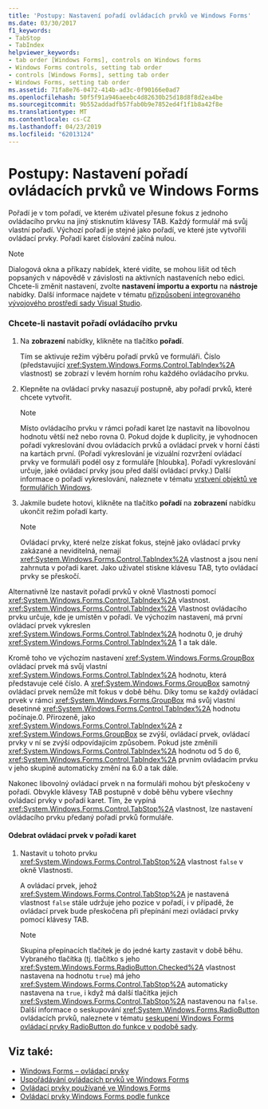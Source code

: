 ```yaml
---
title: 'Postupy: Nastavení pořadí ovládacích prvků ve Windows Forms'
ms.date: 03/30/2017
f1_keywords:
- TabStop
- TabIndex
helpviewer_keywords:
- tab order [Windows Forms], controls on Windows forms
- Windows Forms controls, setting tab order
- controls [Windows Forms], setting tab order
- Windows Forms, setting tab order
ms.assetid: 71fa8e76-0472-414b-ad3c-0f90166e0ad7
ms.openlocfilehash: 50f5f91a946aeebc4d82630b25d18d8f8d2ea4be
ms.sourcegitcommit: 9b552addadfb57fab0b9e7852ed4f1f1b8a42f8e
ms.translationtype: MT
ms.contentlocale: cs-CZ
ms.lasthandoff: 04/23/2019
ms.locfileid: "62013124"
---
```

# <a name="how-to-set-the-tab-order-on-windows-forms"></a>Postupy: Nastavení pořadí ovládacích prvků ve Windows Forms
Pořadí je v tom pořadí, ve kterém uživatel přesune fokus z jednoho ovládacího prvku na jiný stisknutím klávesy TAB. Každý formulář má svůj vlastní pořadí. Výchozí pořadí je stejné jako pořadí, ve které jste vytvořili ovládací prvky. Pořadí karet číslování začíná nulou.  
  
> [!NOTE]
>  Dialogová okna a příkazy nabídek, které vidíte, se mohou lišit od těch popsaných v nápovědě v závislosti na aktivních nastaveních nebo edici. Chcete-li změnit nastavení, zvolte **nastavení importu a exportu** na **nástroje** nabídky. Další informace najdete v tématu [přizpůsobení integrovaného vývojového prostředí sady Visual Studio](/visualstudio/ide/personalizing-the-visual-studio-ide).  
  
### <a name="to-set-the-tab-order-of-a-control"></a>Chcete-li nastavit pořadí ovládacího prvku  
  
1. Na **zobrazení** nabídky, klikněte na tlačítko **pořadí**.  
  
     Tím se aktivuje režim výběru pořadí prvků ve formuláři. Číslo (představující <xref:System.Windows.Forms.Control.TabIndex%2A> vlastnost) se zobrazí v levém horním rohu každého ovládacího prvku.  
  
2. Klepněte na ovládací prvky nasazují postupně, aby pořadí prvků, které chcete vytvořit.  
  
    > [!NOTE]
    >  Místo ovládacího prvku v rámci pořadí karet lze nastavit na libovolnou hodnotu větší než nebo rovna 0. Pokud dojde k duplicity, je vyhodnocen pořadí vykreslování dvou ovládacích prvků a ovládací prvek v horní části na kartách první. (Pořadí vykreslování je vizuální rozvržení ovládací prvky ve formuláři podél osy z formuláře [hloubka]. Pořadí vykreslování určuje, jaké ovládací prvky jsou před další ovládací prvky.) Další informace o pořadí vykreslování, naleznete v tématu [vrstvení objektů ve formulářích Windows](how-to-layer-objects-on-windows-forms.md).  
  
3. Jakmile budete hotovi, klikněte na tlačítko **pořadí** na **zobrazení** nabídku ukončit režim pořadí karty.  
  
    > [!NOTE]
    >  Ovládací prvky, které nelze získat fokus, stejně jako ovládací prvky zakázané a neviditelná, nemají <xref:System.Windows.Forms.Control.TabIndex%2A> vlastnost a jsou není zahrnuta v pořadí karet. Jako uživatel stiskne klávesu TAB, tyto ovládací prvky se přeskočí.  
  
 Alternativně lze nastavit pořadí prvků v okně Vlastnosti pomocí <xref:System.Windows.Forms.Control.TabIndex%2A> vlastnost. <xref:System.Windows.Forms.Control.TabIndex%2A> Vlastnost ovládacího prvku určuje, kde je umístěn v pořadí. Ve výchozím nastavení, má první ovládací prvek vykreslen <xref:System.Windows.Forms.Control.TabIndex%2A> hodnotu 0, je druhý <xref:System.Windows.Forms.Control.TabIndex%2A> 1 a tak dále.  
  
 Kromě toho ve výchozím nastavení <xref:System.Windows.Forms.GroupBox> ovládací prvek má svůj vlastní <xref:System.Windows.Forms.Control.TabIndex%2A> hodnotu, která představuje celé číslo. A <xref:System.Windows.Forms.GroupBox> samotný ovládací prvek nemůže mít fokus v době běhu. Díky tomu se každý ovládací prvek v rámci <xref:System.Windows.Forms.GroupBox> má svůj vlastní desetinné <xref:System.Windows.Forms.Control.TabIndex%2A> hodnotu počínaje.0. Přirozeně, jako <xref:System.Windows.Forms.Control.TabIndex%2A> z <xref:System.Windows.Forms.GroupBox> se zvýší, ovládací prvek, ovládací prvky v ní se zvýší odpovídajícím způsobem. Pokud jste změnili <xref:System.Windows.Forms.Control.TabIndex%2A> hodnotu od 5 do 6, <xref:System.Windows.Forms.Control.TabIndex%2A> prvním ovládacím prvku v jeho skupině automaticky změní na 6.0 a tak dále.  
  
 Nakonec libovolný ovládací prvek n na formuláři mohou být přeskočeny v pořadí. Obvykle klávesy TAB postupně v době běhu vybere všechny ovládací prvky v pořadí karet. Tím, že vypíná <xref:System.Windows.Forms.Control.TabStop%2A> vlastnost, lze nastavení ovládacího prvku předaný pořadí prvků formuláře.  
  
#### <a name="to-remove-a-control-from-the-tab-order"></a>Odebrat ovládací prvek v pořadí karet  
  
1. Nastavit u tohoto prvku <xref:System.Windows.Forms.Control.TabStop%2A> vlastnost `false` v okně Vlastnosti.  
  
     A ovládací prvek, jehož <xref:System.Windows.Forms.Control.TabStop%2A> je nastavená vlastnost `false` stále udržuje jeho pozice v pořadí, i v případě, že ovládací prvek bude přeskočena při přepínání mezi ovládací prvky pomocí klávesy TAB.  
  
    > [!NOTE]
    >  Skupina přepínacích tlačítek je do jedné karty zastavit v době běhu. Vybraného tlačítka (tj. tlačítko s jeho <xref:System.Windows.Forms.RadioButton.Checked%2A> vlastnost nastavena na hodnotu `true`) má jeho <xref:System.Windows.Forms.Control.TabStop%2A> automaticky nastavena na `true`, i když má další tlačítka jejich <xref:System.Windows.Forms.Control.TabStop%2A> nastavenou na `false`. Další informace o seskupování <xref:System.Windows.Forms.RadioButton> ovládacích prvků, naleznete v tématu [seskupení Windows Forms ovládací prvky RadioButton do funkce v podobě sady](how-to-group-windows-forms-radiobutton-controls-to-function-as-a-set.md).  
  
## <a name="see-also"></a>Viz také:

- [Windows Forms – ovládací prvky](index.md)
- [Uspořádávání ovládacích prvků ve Windows Forms](arranging-controls-on-windows-forms.md)
- [Ovládací prvky používané ve Windows Forms](controls-to-use-on-windows-forms.md)
- [Ovládací prvky Windows Forms podle funkce](windows-forms-controls-by-function.md)

